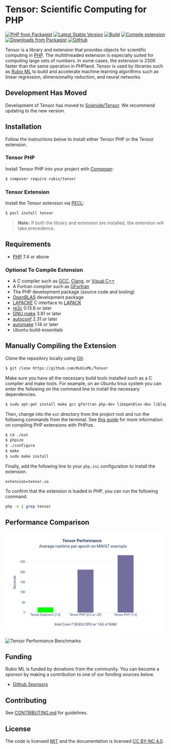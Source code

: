 # Tensor: Scientific Computing for PHP

[![PHP from Packagist](https://img.shields.io/packagist/php-v/rubix/tensor.svg?style=flat&colorB=8892BF)](https://www.php.net/) [![Latest Stable Version](https://img.shields.io/packagist/v/rubix/tensor.svg?style=flat&colorB=orange)](https://packagist.org/packages/rubix/tensor) [![Build](https://github.com/RubixML/Tensor/workflows/Build/badge.svg)](https://github.com/RubixML/Tensor/actions) [![Compile extension](https://github.com/RubixML/Tensor/actions/workflows/ci-ext.yml/badge.svg)](https://github.com/RubixML/Tensor/actions/workflows/ci-ext.yml) [![Downloads from Packagist](https://img.shields.io/packagist/dt/rubix/tensor.svg?style=flat&colorB=red)](https://packagist.org/packages/rubix/tensor) [![GitHub](https://img.shields.io/github/license/RubixML/Tensor)](https://github.com/RubixML/Tensor/blob/master/LICENSE.md)

Tensor is a library and extension that provides objects for scientific computing in [PHP](https://php.net). The multithreaded extension is especially suited for computing large sets of numbers. In some cases, the extension is 230X faster than the same operation in PHPland. Tensor is used by libraries such as [Rubix ML](https://rubixml.com) to build and accelerate machine learning algorithms such as linear regression, dimensionality reduction, and neural networks.

## Development Has Moved
Development of Tensor has moved to [Scienide/Tensor](https://github.com/Scien-ide/Tensor). We recommend updating to the new version.

## Installation
Follow the instructions below to install either Tensor PHP or the Tensor extension.

### Tensor PHP
Install Tensor PHP into your project with [Composer](https://getcomposer.org/):
```sh
$ composer require rubix/tensor
```

### Tensor Extension
Install the Tensor extension via [PECL](https://pecl.php.net/package/Tensor):
```sh
$ pecl install tensor
```

> **Note:** If both the library and extension are installed, the extension will take precedence.

## Requirements
- [PHP](https://php.net) 7.4 or above

### Optional To Compile Extension
- A C compiler such as [GCC](https://gcc.gnu.org/), [Clang](https://clang.llvm.org/), or [Visual C++](https://support.microsoft.com/en-us/help/2977003/the-latest-supported-visual-c-downloads)
- A Fortran compiler such as [GFortran](https://gcc.gnu.org/wiki/GFortran)
- The PHP development package (source code and tooling)
- [OpenBLAS](https://www.openblas.net/) development package
- [LAPACKE](https://www.netlib.org/lapack/lapacke.html) C interface to [LAPACK](http://www.netlib.org/lapack/)
- [re2c](https://re2c.org/) 0.13.6 or later
- [GNU make](https://www.gnu.org/software/make/) 3.81 or later
- [autoconf](https://www.gnu.org/software/autoconf/autoconf.html) 2.31 or later
- [automake](https://www.gnu.org/software/automake/) 1.14 or later
- Ubuntu build-essentials

## Manually Compiling the Extension
Clone the repository locally using [Git](https://git-scm.com/):
```sh
$ git clone https://github.com/RubixML/Tensor
```

Make sure you have all the necessary build tools installed such as a C compiler and make tools. For example, on an Ubuntu linux system you can enter the following on the command line to install the necessary dependencies.

```sh
$ sudo apt-get install make gcc gfortran php-dev libopenblas-dev liblapacke-dev re2c build-essential
```

Then, change into the `ext` directory from the project root and run the following commands from the terminal. See [this guide](https://www.php.net/manual/en/install.pecl.phpize.php) for more information on compiling PHP extensions with PHPize.

```sh
$ cd ./ext
$ phpize
$ ./configure
$ make
$ sudo make install
```

Finally, add the following line to your `php.ini` configuration to install the extension.
```
extension=tensor.so
```

To confirm that the extension is loaded in PHP, you can run the following command.

```sh
php -m | grep tensor
```

## Performance Comparison

![Tensor Performance MNIST](https://raw.githubusercontent.com/RubixML/Tensor/master/docs/images/tensor-performance-mnist.png)

![Tensor Performance Benchmarks](https://raw.githubusercontent.com/RubixML/Tensor/master/docs/images/tensor-performance-benchmarks.png)

## Funding
Rubix ML is funded by donations from the community. You can become a sponsor by making a contribution to one of our funding sources below.

- [Github Sponsors](https://github.com/sponsors/andrewdalpino)

## Contributing
See [CONTRIBUTING.md](CONTRIBUTING.md) for guidelines.

## License
The code is licensed [MIT](LICENSE) and the documentation is licensed [CC BY-NC 4.0](https://creativecommons.org/licenses/by-nc/4.0/).
